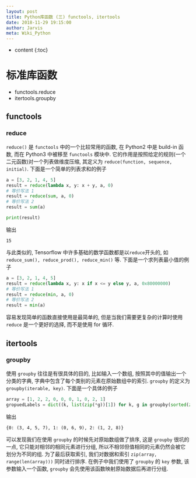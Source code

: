 ```yaml
---
layout: post
title: Python库函数 (三) functools, itertools
date: 2018-11-29 19:15:00
author: Jarvis
meta: Wiki_Python
---
```


* content
{:toc}

# 标准库函数

* functools.reduce
* itertools.groupby




## functools

### reduce

`reduce()` 是 `functools` 中的一个比较常用的函数, 在 Python2 中是 build-in 函数, 而在 Python3 中被移至 `functools` 模块中. 它的作用是按照给定的规则(一个二元函数)对一个列表做维度压缩, 其定义为 `reduce(function, sequence, initial)`. 下面是一个简单的列表求和的例子

```python
a = [3, 2, 1, 4, 5]
result = reduce(lambda x, y: x + y, a, 0)
# 等价写法 1
result = reduce(sum, a, 0)
# 等价写法 2
result = sum(a)

print(result)
```

输出
```
15
```

与此类似的, Tensorflow 中许多基础的数学函数都是以`reduce`开头的, 如 `reduce_sum(), reduce_prod(), reduce_min()` 等. 下面是一个求列表最小值的例子

```python
a = [3, 2, 1, 4, 5]
result = reduce(lambda x, y: x if x <= y else y, a, 0x80000000)
# 等价写法 1
result = reduce(min, a, 0)
# 等价写法 2
result = min(a)
```

容易发现简单的函数直接使用是最简单的, 但是当我们需要更复杂的计算时使用 `reduce` 是一个更好的选择, 而不是使用 for 循环.


## itertools

### groupby

使用 `groupby` 往往是有很具体的目的, 比如输入一个数组, 按照其中的值输出一个分类的字典, 字典中包含了每个类别的元素在原始数组中的索引. `groupby` 的定义为 `groupby(iterable, key)`. 下面是一个具体的例子

```python
array = [1, 2, 2, 0, 0, 0, 1, 0, 2, 1]
gropuedLabels = dict((k, list(zip(*g))[1]) for k, g in groupby(sorted(zip(array, range(len(array))), key=lambda x: x[0]), key=lambda x: x[0]))
```

输出

```
{0: (3, 4, 5, 7), 1: (0, 6, 9), 2: (1, 2, 8)}
```

可以发现我们在使用 `groupby` 的时候先对原始数组做了排序, 这是 `groupby` 很坑的一点, 它只能对相邻的相同元素进行分组, 所以不相邻但值相同的元素仍然会被它划分为不同的组. 为了最后获取索引, 我们对数据和索引 `zip(array, range(len(array)))` 同时进行排序. 在例子中我们使用了 `groupby` 的 `key` 参数, 该参数输入一个函数, `groupby` 会先使用该函数映射原始数据后再进行分组.
